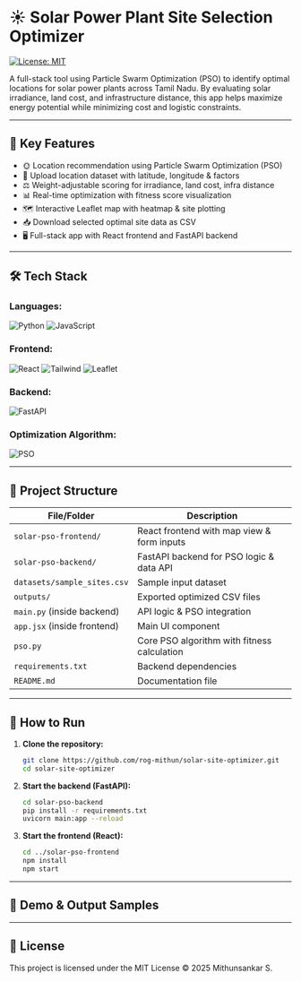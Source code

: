 # ☀️ Solar Power Plant Site Selection Optimizer

[![License: MIT](https://img.shields.io/badge/License-MIT-yellow.svg)](LICENSE)

A full-stack tool using Particle Swarm Optimization (PSO) to identify optimal locations for solar power plants across Tamil Nadu. By evaluating solar irradiance, land cost, and infrastructure distance, this app helps maximize energy potential while minimizing cost and logistic constraints.

---

## 📌 Key Features

- 🌞 Location recommendation using Particle Swarm Optimization (PSO)
- 📍 Upload location dataset with latitude, longitude & factors
- ⚖️ Weight-adjustable scoring for irradiance, land cost, infra distance
- 📊 Real-time optimization with fitness score visualization
- 🗺️ Interactive Leaflet map with heatmap & site plotting
- 📥 Download selected optimal site data as CSV
- 🖥️ Full-stack app with React frontend and FastAPI backend

---

## 🛠️ Tech Stack

### Languages:
![Python](https://img.shields.io/badge/Python-3776AB?style=flat&logo=python&logoColor=white)
![JavaScript](https://img.shields.io/badge/JavaScript-F7DF1E?style=flat&logo=javascript&logoColor=black)

### Frontend:
![React](https://img.shields.io/badge/React-61DAFB?style=flat&logo=react&logoColor=black)
![Tailwind](https://img.shields.io/badge/TailwindCSS-38B2AC?style=flat&logo=tailwind-css&logoColor=white)
![Leaflet](https://img.shields.io/badge/Leaflet-199900?style=flat&logo=leaflet&logoColor=white)

### Backend:
![FastAPI](https://img.shields.io/badge/FastAPI-009688?style=flat&logo=fastapi&logoColor=white)

### Optimization Algorithm:
![PSO](https://img.shields.io/badge/PSO-Optimization-orange?style=flat)

---

## 📁 Project Structure

| File/Folder                  | Description                                      |
|------------------------------|--------------------------------------------------|
| `solar-pso-frontend/`        | React frontend with map view & form inputs       |
| `solar-pso-backend/`         | FastAPI backend for PSO logic & data API         |
| `datasets/sample_sites.csv`  | Sample input dataset                             |
| `outputs/`                   | Exported optimized CSV files                     |
| `main.py` (inside backend)   | API logic & PSO integration                      |
| `app.jsx` (inside frontend)  | Main UI component                               |
| `pso.py`                     | Core PSO algorithm with fitness calculation      |
| `requirements.txt`           | Backend dependencies                             |
| `README.md`                  | Documentation file                               |

---

## 🚀 How to Run

1. **Clone the repository:**
   ```bash
   git clone https://github.com/rog-mithun/solar-site-optimizer.git
   cd solar-site-optimizer

2. **Start the backend (FastAPI):**
   ```bash
   cd solar-pso-backend
   pip install -r requirements.txt
   uvicorn main:app --reload

3. **Start the frontend (React):**
   ```bash
   cd ../solar-pso-frontend
   npm install
   npm start

---

## 📂 Demo & Output Samples



---

## 📖 License

This project is licensed under the MIT License © 2025 Mithunsankar S.


